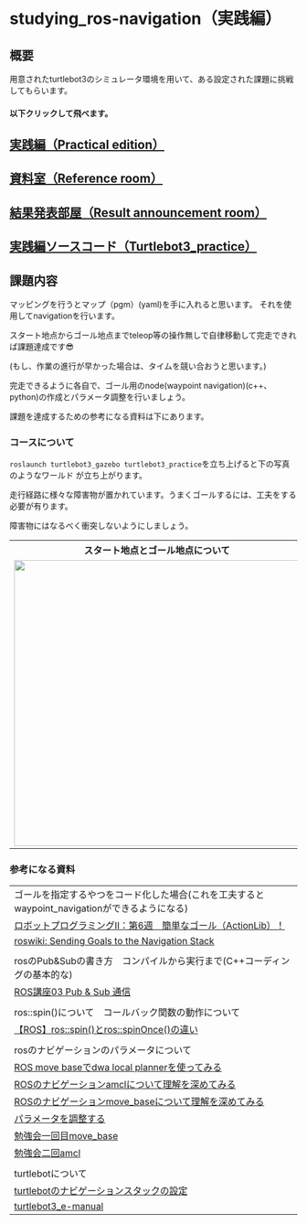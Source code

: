 # studying_ros-navigation（実践編）
## 概要
用意されたturtlebot3のシミュレータ環境を用いて、ある設定された課題に挑戦してもらいます。

#### 以下クリックして飛べます。

## [実践編（Practical edition）](https://github.com/uhobeike/studying_ros-navigation/tree/Practical_edition)
## [資料室（Reference room）](https://github.com/uhobeike/studying_ros-navigation/tree/Reference_room)
## [結果発表部屋（Result announcement room）](https://github.com/uhobeike/studying_ros-navigation/tree/Result_announcement_room)
## [実践編ソースコード（Turtlebot3_practice）](https://github.com/uhobeike/studying_ros-navigation/tree/Turtlebot3_practice)

## 課題内容
マッピングを行うとマップ（pgm）(yaml)を手に入れると思います。
それを使用してnavigationを行います。

スタート地点からゴール地点までteleop等の操作無しで自律移動して完走できれば課題達成です:sunglasses:

(もし、作業の進行が早かった場合は、タイムを競い合おうと思います。)

完走できるように各自で、ゴール用のnode(waypoint navigation)(c++、python)の作成とパラメータ調整を行いましょう。

課題を達成するための参考になる資料は下にあります。

### コースについて
`roslaunch turtlebot3_gazebo turtlebot3_practice`を立ち上げると下の写真のようなワールド
が立ち上がります。

走行経路に様々な障害物が置かれています。うまくゴールするには、工夫をする必要が有ります。

障害物にはなるべく衝突しないようにしましょう。

<table>
<th>スタート地点とゴール地点について</th>
<th>真上から見た時のコース</th>
<tr>
<td><img width="500" src="https://i.gyazo.com/46d1024a1766e5a5e19b4975beae9ef1.png"></td>
<td><img width="300" src="https://i.gyazo.com/0450ac0ed29d9e012507fab529a53295.png"></td>
</tr>
</table>

### 参考になる資料

|  |
| - |
| ゴールを指定するやつをコード化した場合(これを工夫するとwaypoint_navigationができるようになる) |
| [ロボットプログラミングⅡ：第6週　簡単なゴール（ActionLib）！](https://demura.net/education/lecture/12372.html) |
| [roswiki: Sending Goals to the Navigation Stack](http://wiki.ros.org/ja/navigation/Tutorials/SendingSimpleGoals) |
|  |
| rosのPub&Subの書き方　コンパイルから実行まで(C++コーディングの基本的な) |
| [ROS講座03 Pub & Sub 通信](https://qiita.com/srs/items/26ca826802d07a9e3d4e) |
|  |
| ros::spin()について　コールバック関数の動作について |
| [【ROS】ros::spin()とros::spinOnce()の違い](http://lilaboc.work/archives/16182817.html) |
|  |
| rosのナビゲーションのパラメータについて |
| [ROS move baseでdwa local plannerを使ってみる](https://sy-base.com/myrobotics/ros/ros-dwa-local-planner/) |
| [ROSのナビゲーションamclについて理解を深めてみる](https://sy-base.com/myrobotics/ros/ros-amcl/) |
| [ROSのナビゲーションmove_baseについて理解を深めてみる](https://sy-base.com/myrobotics/ros/ros-move_base/) |
| [パラメータを調整する](https://github.com/TukamotoRyuzo/rostest/wiki/%E3%83%91%E3%83%A9%E3%83%A1%E3%83%BC%E3%82%BF%E3%82%92%E8%AA%BF%E6%95%B4%E3%81%99%E3%82%8B) |
| [勉強会一回目move_base](https://github.com/uhobeike/studying_ros-navigation/blob/master/%E5%8B%89%E5%BC%B7%E4%BC%9A%E8%B3%87%E6%96%99/CIT%E8%87%AA%E5%BE%8B%E7%A7%BB%E5%8B%95_%E5%8B%89%E5%BC%B7%E4%BC%9A_1%E5%9B%9E%E7%9B%AE(ros%E3%83%8A%E3%83%93%E3%82%B2%E3%83%BC%E3%82%B7%E3%83%A7%E3%83%B3).pdf) |
| [勉強会二回amcl](https://github.com/uhobeike/studying_ros-navigation/blob/master/%E5%8B%89%E5%BC%B7%E4%BC%9A%E8%B3%87%E6%96%99/CIT%E8%87%AA%E5%BE%8B%E7%A7%BB%E5%8B%95_%E5%8B%89%E5%BC%B7%E4%BC%9A_2%E5%9B%9E%E7%9B%AE(ros%E3%83%8A%E3%83%93%E3%82%B2%E3%83%BC%E3%82%B7%E3%83%A7%E3%83%B3).pdf) |
|  |
| turtlebotについて |
| [turtlebotのナビゲーションスタックの設定](http://wiki.ros.org/ja/turtlebot_navigation/Tutorials/Setup%20the%20Navigation%20Stack%20for%20TurtleBot) |
| [turtlebot3_e-manual](http://emanual.robotis.com/docs/en/platform/turtlebot3/simulation/#ros-1-simulation) |
